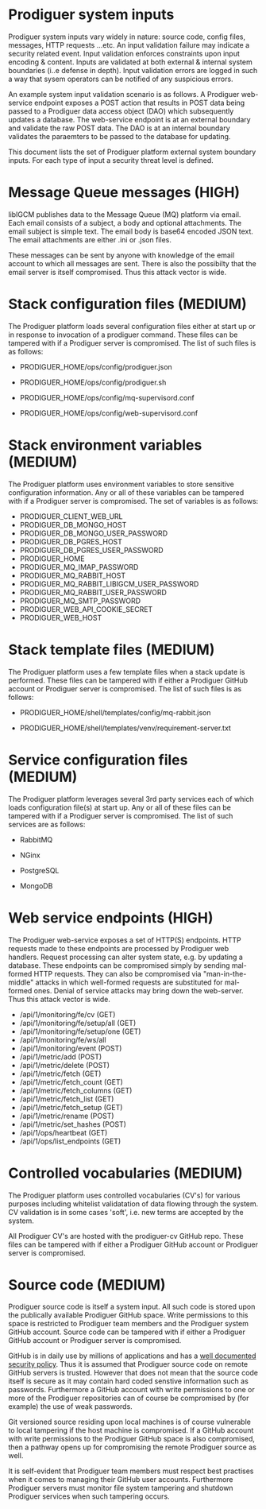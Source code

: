 # Prodiguer system inputs  

Prodiguer system inputs vary widely in nature: source code, config files, messages, HTTP requests ...etc.  An input validation failure may indicate a security related event.  Input validation enforces constraints upon input encoding & content.  Inputs are validated at both external & internal system boundaries (i..e defense in depth).  Input validation errors are logged in such a way that sysem operators can be notified of any suspicious errors.  

An example system input validation scenario is as follows.  A Prodiguer web-service endpoint exposes a POST action that results in POST data being passed to a Prodiguer data access object (DAO) which subsequently updates a database.  The web-service endpoint is at an external boundary and validate the raw POST data.  The DAO is at an internal boundary validates the paraemters to be passed to the database for updating.

This document lists the set of Prodiguer platform external system boundary inputs.  For each type of input a security threat level is defined.  

# Message Queue messages (HIGH)

libIGCM publishes data to the Message Queue (MQ) platform via email.  Each email consists of a subject, a body and optional attachments.  The email subject is simple text.  The email body is base64 encoded JSON text.  The email attachments are either .ini or .json files.  

These messages can be sent by anyone with knowledge of the email account to which all messages are sent.  There is also the possibilty that the email server is itself compromised.   Thus this attack vector is wide.  

# Stack configuration files (MEDIUM)  

The Prodiguer platform loads several configuration files either at start up or in response to invocation of a prodiguer command.  These files can be tampered with if a Prodiguer server is compromised.  The list of such files is as follows:  

* PRODIGUER_HOME/ops/config/prodiguer.json  

* PRODIGUER_HOME/ops/config/prodiguer.sh  

* PRODIGUER_HOME/ops/config/mq-supervisord.conf  

* PRODIGUER_HOME/ops/config/web-supervisord.conf  

# Stack environment variables (MEDIUM)  

The Prodiguer platform uses environment variables to store sensitive configuration information.  Any or all of these variables can be tampered with if a Prodiguer server is compromised.  The set of variables is as follows:

* PRODIGUER_CLIENT_WEB_URL   
* PRODIGUER_DB_MONGO_HOST   
* PRODIGUER_DB_MONGO_USER_PASSWORD  
* PRODIGUER_DB_PGRES_HOST  
* PRODIGUER_DB_PGRES_USER_PASSWORD  
* PRODIGUER_HOME  
* PRODIGUER_MQ_IMAP_PASSWORD  
* PRODIGUER_MQ_RABBIT_HOST  
* PRODIGUER_MQ_RABBIT_LIBIGCM_USER_PASSWORD  
* PRODIGUER_MQ_RABBIT_USER_PASSWORD  
* PRODIGUER_MQ_SMTP_PASSWORD  
* PRODIGUER_WEB_API_COOKIE_SECRET  
* PRODIGUER_WEB_HOST  

# Stack template files (MEDIUM)  

The Prodiguer platform uses a few template files when a stack update is performed.  These files can be tampered with if either a Prodiguer GitHub account or Prodiguer server is compromised.  The list of such files is as follows:  

* PRODIGUER_HOME/shell/templates/config/mq-rabbit.json  

* PRODIGUER_HOME/shell/templates/venv/requirement-server.txt  

# Service configuration files (MEDIUM)  

The Prodiguer platform leverages several 3rd party services each of which loads configuration file(s) at start up.  Any or all of these files can be tampered with if a Prodiguer server is compromised.  The list of such services are as follows:  

* RabbitMQ

* NGinx  

* PostgreSQL  

* MongoDB  

# Web service endpoints (HIGH)

The Prodiguer web-service exposes a set of HTTP(S) endpoints.  HTTP requests made to these endpoints are processed by Prodiguer web handlers.  Request processing can alter system state, e.g. by updating a database.  These endpoints can be compromised simply by sending mal-formed HTTP requests.  They can also be compromised via "man-in-the-middle" attacks in which well-formed requests are substituted for mal-formed ones.  Denial of service attacks may bring down the web-server.  Thus this attack vector is wide.   

* /api/1/monitoring/fe/cv  (GET)
* /api/1/monitoring/fe/setup/all  (GET)
* /api/1/monitoring/fe/setup/one  (GET)
* /api/1/monitoring/fe/ws/all
* /api/1/monitoring/event  (POST)
* /api/1/metric/add  (POST)
* /api/1/metric/delete  (POST)
* /api/1/metric/fetch  (GET)
* /api/1/metric/fetch_count  (GET)
* /api/1/metric/fetch_columns  (GET)
* /api/1/metric/fetch_list  (GET)
* /api/1/metric/fetch_setup  (GET)
* /api/1/metric/rename  (POST)
* /api/1/metric/set_hashes  (POST)
* /api/1/ops/heartbeat  (GET)
* /api/1/ops/list_endpoints  (GET)

# Controlled vocabularies (MEDIUM)  

The Prodiguer platform uses controlled vocabularies (CV's) for various purposes including whitelist validatation of data flowing through the system.  CV validation is in some cases 'soft', i.e. new terms are accepted by the system.  

All Prodiguer CV's are hosted with the prodiguer-cv GitHub repo.  These files can be tampered with if either a Prodiguer GitHub account or Prodiguer server is compromised.  

# Source code (MEDIUM)  

Prodiguer source code is itself a system input.  All such code is stored upon the publically available Prodiguer GitHub space.  Write permissions to this space is restricted to Prodiguer team members and the Prodiguer system GitHub account.  Source code can be tampered with if either a Prodiguer GitHub account or Prodiguer server is compromised.  

GitHub is in daily use by millions of applications and has a [well documented security policy](https://help.github.com/articles/github-security/).  Thus it is assumed that Prodiguer source code on remote GitHub servers is trusted.  However that does not mean that the source code itself is secure as it may contain hard coded senstive information such as passwords.  Furthermore a GitHub account with write permissions to one or more of the Prodiguer repositories can of course be compromised by (for example) the use of weak passwords.  

Git versioned source residing upon local machines is of course vulnerable to local tampering if the host machine is compromised.  If a GitHub account with write permissions to the Prodiguer GitHub space is also compromised, then a pathway opens up for compromising the remote Prodiguer source as well.  

It is self-evident that Prodiguer team members must respect best practises when it comes to managing their GitHub user accounts.  Furthermore Prodiguer servers must monitor file system tampering and shutdown Prodiguer services when such tampering occurs.  
